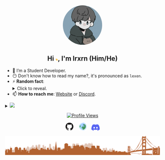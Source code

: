 <p align="center">
  <img style="border-radius: 100px" width="128" height="128" src="https://github.com/lrxrn/lrxrn/raw/main/Assets/pfp.jpg">
</p>
  
<h2 align="center"> Hi <img src="https://github.com/lrxrn/lrxrn/raw/main/Assets/wave.gif" height="8" width="8" />, I'm lrxrn (Him/He) </h2>

- 🔭 I’m a Student Developer.
- 😶 Don't know how to read my name?, it's pronounced as `lexen`.
- ⚡ **Random fact**: <details><summary>Click to reveal.</summary> `There are approximately 10,000 financial transactions completed with credit cards every second around the world.` </details>
- 📫 **How to reach me**: [Website](https://lrxrn.github.io/) or [Discord](https://discord.gg/).

<details>
<summary>
  <a href="https://github.com/lrxrn"><img src="https://img.shields.io/badge/-Expand%20to%20know%20more-565968?style=for-the-badge" /></a>
</summary>


### Little More About Me  

I love to cook :ramen:, listen to music :music_notes:	and play video games :video_game:.

### Programming Languages :scroll:

<img height="32" width="32" src="https://github.com/lrxrn/lrxrn/raw/main/Assets/javascript.svg" />&nbsp; 
<img height="32" width="32" src="https://github.com/lrxrn/lrxrn/raw/main/Assets/python.svg" />&nbsp; 
<img height="32" width="32" src="https://github.com/lrxrn/lrxrn/raw/main/Assets/html5.svg" />&nbsp; 
<img height="32" width="32" src="https://github.com/lrxrn/lrxrn/raw/main/Assets/css3.svg" />&nbsp; 

<details>
  <summary>
    <a href="https://github.com/lrxrn"><img src="https://img.shields.io/badge/-Click%20to%20view%20detailed%20metrics-565968?style=for-the-badge" /></a>
  </summary>
  <img src="" align="center">
<br></details>

<br></details>
<!-- footer --!>
<p align="center"><a href="https://komarev.com/ghpvc/?username=lrxrn&label=Views&color=575757&style=plastic"><img src="https://komarev.com/ghpvc/?username=lrxrn&label=Views&color=575757&style=flat-square" alt="Profile Views"></a></p>
<p align="center">
    <a id="GitHub" href="https://github.com/lrxrn/"><img width="27px" src="https://github.com/lrxrn/lrxrn/raw/main/Assets/github.svg" alt="GitHub" /></a>
    &nbsp;&nbsp;
    <a id="Website" href="https://lrxrn.github.io/"><img width="27px" src="https://github.com/lrxrn/lrxrn/raw/main/Assets/globe.svg" alt="Website" /></a>
    &nbsp;&nbsp;
   <a id="Discord" href="https://discord.gg/"><img width="27px" src="https://github.com/lrxrn/lrxrn/raw/main/Assets/discord.svg" alt="Discord"/></a>
</p>
<img src="https://github.com/lrxrn/lrxrn/raw/main/Assets/footer.png"/>
